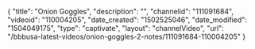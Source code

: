 {
    "title": "Onion Goggles",
    "description": "",
    "channelid": "111091684",
    "videoid": "110004205",
    "date_created": "1502525046",
    "date_modified": "1504049175",
    "type": "captivate",
    "layout": "channelVideo",
    "url": "\/bbbusa-latest-videos\/onion-goggles-2-notes\/111091684-110004205"
}